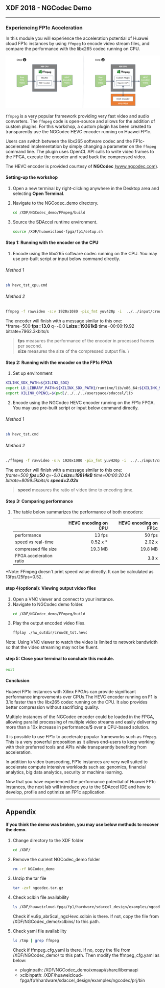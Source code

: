 
  <tr>
    <th width="100%" colspan="5"><h2>XDF 2018 - NGCodec Demo</h2></th>
  </tr>

---------------------------------------

### Experiencing FP1c Acceleration

In this module you will experience the acceleration potential of Huawei cloud FP1c instances by using ```ffmpeg``` to encode video stream files, and compare the performance with the libx265 codec running on CPU.

![](images/ffmpeg_lab.png)

```ffmpeg``` is a very popular framework providing very fast video and audio converters. The ```ffmpeg``` code is open-source and allows for the addition of custom plugins. For this workshop, a custom plugin has been created to transparently use the NGCodec HEVC encoder running on Huawei FP1c.  

Users can switch between the libx265 software codec and the FP1c-accelerated implementation by simply changing a parameter on the ```ffmpeg``` command line. The plugin uses OpenCL API calls to write video frames to the FPGA, execute the encoder and read back the compressed video.

The HEVC encoder is provided courtesy of **NGCodec** [(www.ngcodec.com)](www.ngcodec.com).

#### Setting-up the workshop

1. Open a new terminal by right-clicking anywhere in the Desktop area and selecting **Open Terminal**.
1. Navigate to the NGCodec_demo directory.
    ```bash
    cd /XDF/NGCodec_demo/FFmpeg/build
    ```

1. Source the SDAccel runtime environment.
    ```bash
    source /XDF/huaweicloud-fpga/fp1/setup.sh
    ```

#### Step 1: Running with the encoder on the CPU

1. Encode using the libx265 software codec running on the CPU. You may use pre-built script or input below command directly.

###### Method 1
```bash
sh hevc_tst_cpu.cmd
```
###### Method 2
```bash
ffmpeg -f rawvideo -s:v 1920x1080 -pix_fmt yuv420p -i  ../../input/crowd8_420_1920x1080_50.yuv -c:v libx265 -an -frames 1000 -preset medium -g 30 -q 40 -f hevc -y ./hw_outdir/crowd8_cpu_tst.hevc
```
The encoder will finish with a message similar to this one: \
*frame=500 **fps=13.0** q=-0.0 **Lsize=19361kB** time=00:00:19.92 bitrate=7962.3kbits/s  
> **fps** measures the performance of the encoder in processed frames per second. \
**size** measures the size of the compressed output file. \



#### Step 2: Running with the encoder on the FP1c FPGA

1. Set up environment
```bash
XILINX_SDX_PATH=${XILINX_SDX}
export LD_LIBRARY_PATH=${XILINX_SDX_PATH}/runtime/lib/x86_64:${XILINX_SDX_PATH}/lib/lnx64.o/Default:${XILINX_SDX_PATH}/lib/lnx64.o:$(pwd)/../../xmaapi/lib
export XILINX_OPENCL=$(pwd)/../../../userspace/sdaccel/lib
```

2. Encode using the NGCodec HEVC encoder running on the FP1c FPGA. You may use pre-built script or input below command directly.

###### Method 1
  ```bash
  sh hevc_tst.cmd
  ```

###### Method 2
  ```bash
  ./ffmpeg -f rawvideo -s:v 1920x1080 -pix_fmt yuv420p -i  ../../input/crowd8_420_1920x1080_50.yuv -c:v NGC265 -an -frames 1000 -psnr -g 30 -global_quality 40 -f hevc -y ./hw_outdir/crowd8_tst.hevc
  ```
The encoder will finish with a message similar to this one: \
*frame=500 **fps=50** q=-0.0 **Lsize=19814kB** time=00:00:20.04 bitrate=8099.5kbits/s **speed=2.02x***
> **speed** measures the ratio of video time to encoding time.


#### Step 3: Comparing performance

1. The table below summarizes the performance of both encoders:

    |                           | HEVC encoding on CPU | HEVC encoding on FP1c  |
    | :------------------------ |-------------:| -------:|
    | performance               | 13 fps        | 50 fps  |
    | speed vs real-time        | 0.52 x *      | 2.02 x  |
    | compressed file size      | 19.3 MB      | 19.8 MB |
    | FPGA acceleration ratio   |               | 3.8 x|     

*Note: FFmpeg doesn't print speed value directly. It can be calculated as 13fps/25fps=0.52.

#### step 4(optional): Viewing output video files

1. Open a VNC viewer and connect to your instance.
2. Navigate to NGCodec demo folder.
    ```bash
    cd /XDF/NGCodec_demo/FFmpeg/build
    ```
3. Play the output encoded video files.
    ```bash
    ffplay ./hw_outdir/crowd8_tst.hevc
    ```

Note: Using VNC viewer to watch the video is limited to network bandwidth so that the video streaming may not be fluent.

#### step 5: Close your terminal to conclude this module.
   ```bash
   exit
   ```

#### Conclusion

Huawei FP1c instances with Xilinx FPGAs can provide significant performance improvements over CPUs.The HEVC encoder running on F1 is 3.1x faster than the libx265 codec running on the CPU. It also provides better compression without sacrificing quality.

Multiple instances of the NGCodec encoder could be loaded in the FPGA, allowing parallel processing of multiple video streams and easily delivering more than a 10x increase in performance/$ over a CPU-based solution.

It is possible to use FP1c to accelerate popular frameworks such as ```ffmpeg```. This is a very powerful proposition as it allows end-users to keep working with their preferred tools and APIs while transparently benefiting from acceleration.

In addition to video transcoding, FP1c instances are very well suited to accelerate compute intensive workloads such as: genomics, financial analytics, big data analytics, security or machine learning.

Now that you have experienced the performance potential of Huawei FP1c instances, the next lab will introduce you to the SDAccel IDE and how to develop, profile and optimize an FP1c application.

--------------------------------------

## Appendix

#### If you think the demo was broken, you may use below methods to recover the demo.

1. Change directory to the XDF folder
   ```bash
   cd /XDF/
   ```

2. Remove the current NGCodec_demo folder
   ```bash
   rm -rf NGCodec_demo
   ```

3. Unzip the tar file
   ```bash
   tar -zxf ngcodec.tar.gz
   ```

4. Check xclbin file availability
   ```bash
   ls /XDF/huaweicloud-fpga/fp1/hardware/sdaccel_design/examples/ngcodec/prj/bin
   ```

   Check if vu9p_abrScal_ngcHevc.xclbin is there. If not, copy the file from /XDF/NGCodec_demo/xclbins/ to this path.

5. Check yaml file availability
   ```bash
   ls /tmp | grep ffmpeg
   ```

   Check if ffmpeg_cfg.yaml is there. If no, copy the file from /XDF/NGCodec_demo/ to this path. Then modify the ffmpeg_cfg.yaml as below:

   - pluginpath: /XDF/NGCodec_demo/xmaapi/share/libxmaapi
   - xclbinpath: /XDF/huaweicloud-fpga/fp1/hardware/sdaccel_design/examples/ngcodec/prj/bin
